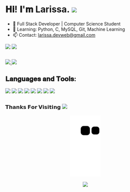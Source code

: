 <h1> 𝐇𝐢! 𝐈'𝐦 Larissa. <img src="https://media.giphy.com/media/IcJ6n6VJNjRNS/giphy.gif" width="25"></h1>

- 🔭 Full Stack Developer | Computer Science Student
- 🌱 Learning: Python, C, MySQL, Git, Machine Learning
- 📫 Contact: larissa.devweb@gmail.com

<div> 
  <a href="mailto:larissa.devweb@gmail.com"><img src="https://img.shields.io/badge/Gmail-D14836?style=for-the-badge&logo=gmail&logoColor=white"></a>
  <a href="https://www.linkedin.com/in/larissa-gabriela-118109210/"><img src="https://img.shields.io/badge/LinkedIn-0077B5?style=for-the-badge&logo=linkedin&logoColor=white"></a> 
</div>

##

<div>
  <a href="https://github.com/larissa-devweb">
    <img height="180em" src="https://github-readme-stats.vercel.app/api?username=larissa-devweb&show_icons=true&theme=dark&include_all_commits=true&count_private=true"/>
    <img height="180em" src="https://github-readme-stats.vercel.app/api/top-langs/?username=larissa-devweb&layout=compact&langs_count=10&theme=dark&custom_title=Main%20Languages&hide=less&card_width=400"/>
  </a>
</div>

##

<h2> 𝐋𝐚𝐧𝐠𝐮𝐚𝐠𝐞𝐬 𝐚𝐧𝐝 𝐓𝐨𝐨𝐥𝐬:</h2>

<div style="display: inline_block">
  <!-- Linguagens que DEVEM aparecer nas estatísticas -->
  <img src="https://img.shields.io/badge/Python-3776AB?style=for-the-badge&logo=python&logoColor=white">
  <img src="https://img.shields.io/badge/C-00599C?style=for-the-badge&logo=c&logoColor=white">
  <img src="https://img.shields.io/badge/MySQL-4479A1?style=for-the-badge&logo=mysql&logoColor=white">
  
  <!-- Outras tecnologias -->
  <img src="https://img.shields.io/badge/JavaScript-F7DF1E?style=for-the-badge&logo=javascript&logoColor=black">
  <img src="https://img.shields.io/badge/HTML5-E34F26?style=for-the-badge&logo=html5&logoColor=white">
  <img src="https://img.shields.io/badge/CSS3-1572B6?style=for-the-badge&logo=css3&logoColor=white">
  <img src="https://img.shields.io/badge/Sass-CC6699?style=for-the-badge&logo=sass&logoColor=white">
  <img src="https://img.shields.io/badge/Git-F05032?style=for-the-badge&logo=git&logoColor=white">
</div>

##

<h3>𝗧𝗵𝗮𝗻𝗸𝘀 𝗙𝗼𝗿 𝗩𝗶𝘀𝗶𝘁𝗶𝗻𝗴 <img height="50" src="https://media.giphy.com/media/pt0EKLDJmVvlS/giphy.gif"></h3>

<div align="center">
  <img src="https://github.com/rafaballerini/rafaballerini/blob/output/github-contribution-grid-snake.svg">
</div>

<p align="center">
  <img src="https://komarev.com/ghpvc/?username=larissa-devweb&label=Profile%20views&color=0e75b6&style=flat">
</p>
